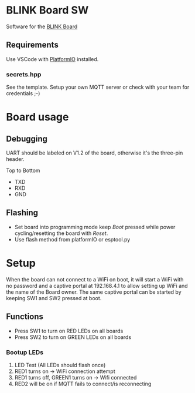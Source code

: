 # BLINK Board SW

Software for the [BLINK Board](https://github.com/xavor92/blink_board_hw)

## Requirements

Use VSCode with [PlatformIO](https://platformio.org/) installed.

### secrets.hpp

See the template. Setup your own MQTT server or check with your team for credentials ;-)

# Board usage

## Debugging

UART should be labeled on V1.2 of the board, otherwise it's the three-pin header.

Top to Bottom
* TXD
* RXD
* GND

## Flashing

* Set board into programming mode
  keep *Boot* pressed while power cycling/resetting the board with *Reset*.
* Use flash method from platformIO or esptool.py

# Setup

When the board can not connect to a WiFi on boot, it will start a WiFi with no password and a captive portal at 192.168.4.1 to allow setting up WiFi and the name of the Board owner. The same captive portal can be started by keeping SW1 and SW2 pressed at boot.

## Functions

* Press SW1 to turn on RED LEDs on all boards
* Press SW2 to turn on GREEN LEDs on all boards

### Bootup LEDs

1. LED Test (All LEDs should flash once)
2. RED1 turns on -> WiFi connection attempt
3. RED1 turns off, GREEN1 turns on -> Wifi connected
3. RED2 will be on if MQTT fails to connect/is reconnecting

